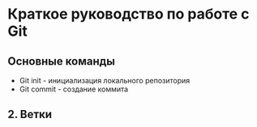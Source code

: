 # Краткое руководство по работе с Git
## Основные команды
* Git init - инициализация локального репозитория
* Git commit - создание коммита
## 2. Ветки